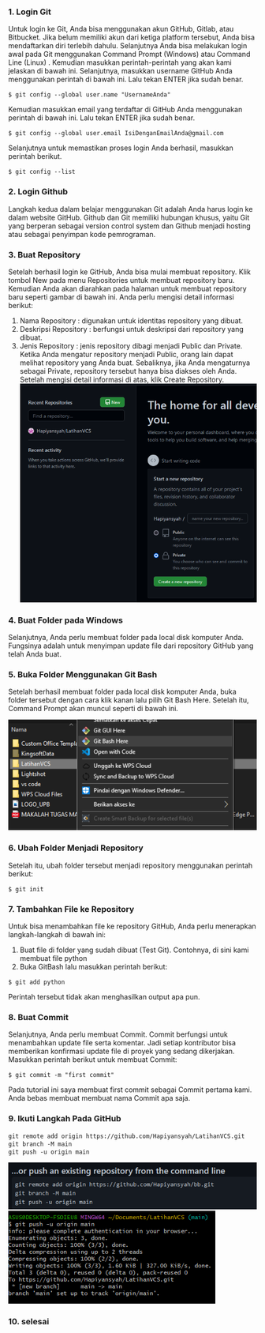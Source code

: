 ### 1. Login Git
Untuk login ke Git, Anda bisa menggunakan akun GitHub, Gitlab, atau Bitbucket. Jika belum memiliki akun dari ketiga platform tersebut, Anda bisa mendaftarkan diri terlebih dahulu. Selanjutnya Anda bisa melakukan login awal pada Git  menggunakan Command Prompt  (Windows) atau Command Line (Linux) . Kemudian masukkan perintah-perintah yang akan kami jelaskan di bawah ini.
Selanjutnya, masukkan username GitHub Anda menggunakan perintah di bawah ini. Lalu tekan ENTER jika sudah benar.
```
$ git config --global user.name "UsernameAnda"
```
Kemudian masukkan email yang terdaftar di GitHub Anda menggunakan perintah di bawah  ini. Lalu tekan ENTER jika sudah benar.
```
$ git config --global user.email IsiDenganEmailAnda@gmail.com
```
Selanjutnya untuk memastikan proses login Anda berhasil, masukkan perintah berikut.
```
$ git config --list
```
### 2. Login Github
Langkah kedua dalam belajar menggunakan Git adalah Anda harus login ke dalam website GitHub. Github dan Git memiliki hubungan khusus, yaitu Git yang berperan sebagai version control system dan Github menjadi hosting atau sebagai penyimpan kode pemrograman.
### 3. Buat Repository
Setelah berhasil login ke GitHub, Anda bisa mulai membuat repository. Klik tombol New pada menu Repositories untuk membuat repository baru.
Kemudian Anda akan diarahkan pada halaman untuk membuat repository baru seperti gambar di bawah ini.
Anda perlu mengisi detail informasi berikut:
1) Nama Repository : digunakan untuk identitas repository yang dibuat.
2) Deskripsi Repository : berfungsi untuk deskripsi dari repository yang dibuat.
3) Jenis Repository   : jenis repository  dibagi menjadi Public dan Private. Ketika Anda mengatur repository menjadi Public, orang lain dapat melihat repository yang Anda buat. Sebaliknya, jika Anda mengaturnya sebagai Private, repository tersebut hanya bisa diakses oleh Anda.
Setelah mengisi detail informasi di atas, klik Create Repository.
![vcs1](foto/vcs1.png)
### 4. Buat Folder pada Windows
Selanjutnya, Anda perlu membuat folder pada local disk komputer Anda. Fungsinya adalah untuk menyimpan update file dari repository GitHub yang telah Anda buat.
### 5. Buka Folder Menggunakan Git Bash
Setelah berhasil membuat folder pada local disk komputer Anda,  buka folder tersebut dengan cara klik kanan lalu pilih Git Bash Here. Setelah itu, Command Prompt akan muncul seperti di bawah ini. 

![vcs3](foto/vcs3.png)
### 6. Ubah Folder Menjadi Repository
Setelah itu, ubah folder tersebut menjadi repository menggunakan perintah berikut:
```
$ git init
```
### 7. Tambahkan File ke Repository
Untuk bisa menambahkan file ke repository GitHub, Anda perlu menerapkan langkah-langkah di bawah ini:
1) Buat file di folder yang sudah dibuat (Test Git). Contohnya, di sini kami membuat file python
2) Buka GitBash lalu masukkan perintah berikut:
```
$ git add python
```
Perintah tersebut tidak akan menghasilkan output apa pun.
### 8. Buat Commit 
Selanjutnya, Anda perlu membuat Commit. Commit berfungsi untuk menambahkan update file serta komentar. Jadi setiap kontributor bisa memberikan konfirmasi update file di proyek yang sedang dikerjakan. Masukkan perintah berikut untuk membuat Commit:
```
$ git commit -m "first commit"
```
Pada tutorial ini saya membuat  first commit sebagai Commit pertama kami. Anda bebas membuat membuat nama Commit apa saja.
### 9. Ikuti Langkah Pada GitHub
```
git remote add origin https://github.com/Hapiyansyah/LatihanVCS.git
git branch -M main
git push -u origin main
```
![vcs4](foto/vcs4.png)
![vcs2](foto/vcs2.png)
### 10. selesai

